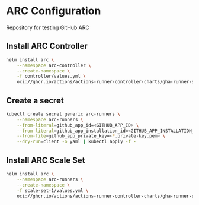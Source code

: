# ARC Configuration
Repository for testing GitHub ARC

## Install ARC Controller

```sh
helm install arc \
    --namespace arc-controller \
    --create-namespace \
    -f controller/values.yml \
    oci://ghcr.io/actions/actions-runner-controller-charts/gha-runner-scale-set-controller
```

## Create a secret

```sh
kubectl create secret generic arc-runners \
    --namespace arc-runners \
    --from-literal=github_app_id=<GITHUB_APP_ID> \
    --from-literal=github_app_installation_id=<GITHUB_APP_INSTALLATION_ID> \
    --from-file=github_app_private_key=<*.private-key.pem> \
    --dry-run=client -o yaml | kubectl apply -f -
```

## Install ARC Scale Set

```sh
helm install arc \
    --namespace arc-runners \
    --create-namespace \
    -f scale-set-1/values.yml \
    oci://ghcr.io/actions/actions-runner-controller-charts/gha-runner-scale-set
```
